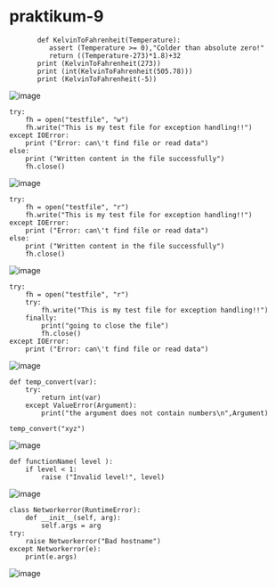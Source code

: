 # praktikum-9

           def KelvinToFahrenheit(Temperature):
              assert (Temperature >= 0),"Colder than absolute zero!"
              return ((Temperature-273)*1.8)+32
           print (KelvinToFahrenheit(273))
           print (int(KelvinToFahrenheit(505.78)))
           print (KelvinToFahrenheit(-5))
         
![image](https://user-images.githubusercontent.com/115523263/208497551-83cb17f4-5933-4c1b-a24e-525045f66e18.png)

    try:
        fh = open("testfile", "w")
        fh.write("This is my test file for exception handling!!")
    except IOError:
        print ("Error: can\'t find file or read data")
    else:
        print ("Written content in the file successfully")
        fh.close()
    
![image](https://user-images.githubusercontent.com/115523263/208497659-bbca81e6-41e9-48d2-b7e6-013229060a1d.png)

    try:
        fh = open("testfile", "r")
        fh.write("This is my test file for exception handling!!")
    except IOError:
        print ("Error: can\'t find file or read data")
    else:
        print ("Written content in the file successfully")
        fh.close()
    
![image](https://user-images.githubusercontent.com/115523263/208497802-6fac839b-2f6c-4219-8a7e-144f37347ff5.png)

    try:
        fh = open("testfile", "r")
        try:
            fh.write("This is my test file for exception handling!!")
        finally:
            print("going to close the file")
            fh.close()
    except IOError:
        print ("Error: can\'t find file or read data")

![image](https://user-images.githubusercontent.com/115523263/208499667-0fb98d39-2587-4649-a06a-9b041df2eac2.png)

    def temp_convert(var):
        try:
            return int(var)
        except ValueError(Argument):
            print("the argument does not contain numbers\n",Argument)

    temp_convert("xyz")

![image](https://user-images.githubusercontent.com/115523263/208500470-4f7b95e0-e4b5-4b3a-96af-fb35c2db6efa.png)

    def functionName( level ):
        if level < 1:
            raise ("Invalid level!", level)
        
![image](https://user-images.githubusercontent.com/115523263/208500870-109d94f1-86f4-47d0-bd24-8437f2dbe37f.png)

    class Networkerror(RuntimeError):
        def __init__(self, arg):
            self.args = arg
    try:
        raise Networkerror("Bad hostname")
    except Networkerror(e):
        print(e.args)
    
![image](https://user-images.githubusercontent.com/115523263/208504210-02739b9e-7d84-4eb7-8343-2948f349d4e2.png)
